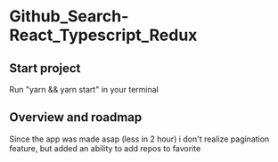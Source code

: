 # Github_Search-React_Typescript_Redux



## Start project
Run "yarn && yarn start" in your terminal

## Overview and roadmap
Since the app was made asap (less in 2 hour) i don't realize pagination feature, but added an ability to add repos to favorite